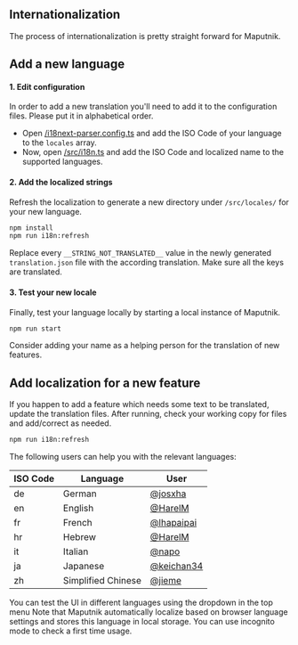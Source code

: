 ## Internationalization

The process of internationalization is pretty straight forward for Maputnik.

## Add a new language

#### 1. Edit configuration

In order to add a new translation you'll need to add it to the configuration files. Please put it in alphabetical order.

- Open [/i18next-parser.config.ts](/i18next-parser.config.ts) and add the ISO Code of your language to the `locales` array.
- Now, open [/src/i18n.ts](/src/i18n.ts) and add the ISO Code and localized name to the supported languages.

#### 2. Add the localized strings

Refresh the localization to generate a new directory under `/src/locales/` for your new language.

```bash
npm install
npm run i18n:refresh
```

Replace every `__STRING_NOT_TRANSLATED__` value in the newly generated `translation.json` file with the according translation.
Make sure all the keys are translated.

#### 3. Test your new locale

Finally, test your language locally by starting a local instance of Maputnik.

```bash
npm run start
```

Consider adding your name as a helping person for the translation of new features.

## Add localization for a new feature

If you happen to add a feature which needs some text to be translated, update the translation files.
After running, check your working copy for files and add/correct as needed.

```bash
npm run i18n:refresh
```

The following users can help you with the relevant languages:

| ISO Code | Language           | User                                       |
|----------|--------------------|--------------------------------------------|
| de       | German             | [@josxha](https://github.com/josxha)       | 
| en       | English            | [@HarelM](https://github.com/HarelM)       | 
| fr       | French             | [@lhapaipai](https://github.com/lhapaipai) | 
| hr       | Hebrew             | [@HarelM](https://github.com/HarelM)       | 
| it       | Italian            | [@napo](https://github.com/napo)           |
| ja       | Japanese           | [@keichan34](https://github.com/keichan34) | 
| zh       | Simplified Chinese | [@jieme](https://github.com/jieme)         | 

You can test the UI in different languages using the dropdown in the top menu
Note that Maputnik automatically localize based on browser language settings and stores this language in local storage.
You can use incognito mode to check a first time usage.


